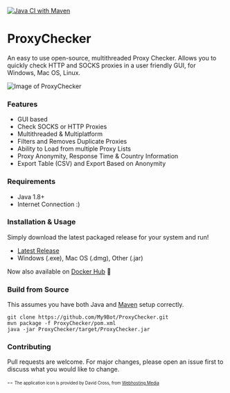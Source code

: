 [![Java CI with Maven](https://github.com/My9Bot/ProxyChecker/actions/workflows/maven.yml/badge.svg)](https://github.com/My9Bot/ProxyChecker/actions/workflows/maven.yml)
# ProxyChecker
An easy to use open-source, multithreaded Proxy Checker.
Allows you to quickly check HTTP and SOCKS proxies in a user friendly GUI, for Windows, Mac OS, Linux.


![Image of ProxyChecker](showcase/preview_main.gif)




### Features
* GUI based
* Check SOCKS or HTTP Proxies
* Multithreaded & Multiplatform
* Filters and Removes Duplicate Proxies
* Ability to Load from multiple Proxy Lists
* Proxy Anonymity, Response Time & Country Information
* Export Table (CSV) and Export Based on Anonymity

### Requirements
* Java 1.8+
* Internet Connection :)


### Installation & Usage
Simply download the latest packaged release for your system and run!
* [Latest Release](https://github.com/faiqsohail/ProxyChecker/releases/latest)
* Windows (.exe), Mac OS (.dmg), Other (.jar)

Now also available on [Docker Hub](https://hub.docker.com/r/faiqsohail/proxychecker) 🐳


### Build from Source
This assumes you have both Java and [Maven](https://maven.apache.org/download.cgi) setup correctly.
```
git clone https://github.com/My9Bot/ProxyChecker.git
mvn package -f ProxyChecker/pom.xml
java -jar ProxyChecker/target/ProxyChecker.jar
```


### Contributing
Pull requests are welcome. For major changes, please open an issue first to discuss what you would like to change.



--
<sub><sup>
The application icon is provided by David Cross, from [Webhosting Media](http://webhostingmedia.net/)
</sup></sub>
